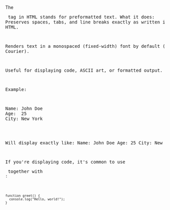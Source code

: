 The <pre> tag in HTML stands for preformatted text.
What it does:
Preserves spaces, tabs, and line breaks exactly as written in the HTML.

Renders text in a monospaced (fixed-width) font by default (like Courier).

Useful for displaying code, ASCII art, or formatted output.

Example:

<pre>
Name: John Doe
Age:  25
City: New York
</pre>

Will display exactly like:
Name: John Doe
Age: 25
City: New York

If you're displaying code, it's common to use <pre> together with <code>:

<pre><code>
function greet() {
  console.log("Hello, world!");
}
</code></pre>
